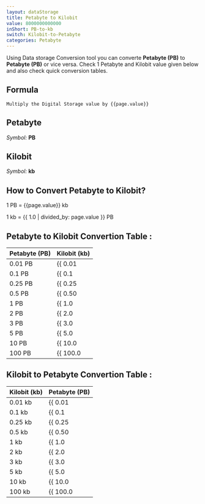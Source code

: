 ```yaml
---
layout: dataStorage
title: Petabyte to Kilobit
value: 8000000000000
inShort: PB-to-kb
switch: Kilobit-to-Petabyte
categories: Petabyte
---
```


Using Data storage Conversion tool you can converte **Petabyte (PB)** to **Petabyte (PB)** or vice versa. Check 1 Petabyte and Kilobit value given below and also check quick conversion tables.

## Formula
`Multiply the Digital Storage value by {{page.value}}`

## Petabyte
*Symbol:* **PB**

## Kilobit
*Symbol:* **kb**

## How to Convert Petabyte to Kilobit?

1 PB = {{page.value}} kb

1 kb = {{ 1.0 | divided_by: page.value }} PB


## Petabyte to Kilobit Convertion Table :

| Petabyte (PB) | Kilobit (kb) |
| ---- | ---- |
| 0.01 PB | {{ 0.01 | times: page.value }} kb |
| 0.1 PB | {{ 0.1 | times: page.value }} kb |
| 0.25 PB | {{ 0.25 | times: page.value }} kb |
| 0.5 PB | {{ 0.50 | times: page.value }} kb |
| 1 PB | {{ 1.0 | times: page.value }} kb |
| 2 PB | {{ 2.0 | times: page.value }} kb |
| 3 PB | {{ 3.0 | times: page.value }} kb |
| 5 PB | {{ 5.0 | times: page.value }} kb |
| 10 PB | {{ 10.0 | times: page.value }} kb |
| 100 PB | {{ 100.0 | times: page.value }} kb |

## Kilobit to Petabyte Convertion Table :

| Kilobit (kb) | Petabyte (PB) |
| ---- | ---- |
| 0.01 kb | {{ 0.01 | divided_by: page.value }} PB |
| 0.1 kb | {{ 0.1 | divided_by: page.value }} PB |
| 0.25 kb | {{ 0.25 | divided_by: page.value }} PB |
| 0.5 kb | {{ 0.50 | divided_by: page.value }} PB |
| 1 kb | {{ 1.0 | divided_by: page.value }} PB |
| 2 kb | {{ 2.0 | divided_by: page.value }} PB |
| 3 kb | {{ 3.0 | divided_by: page.value }} PB |
| 5 kb | {{ 5.0 | divided_by: page.value }} PB |
| 10 kb | {{ 10.0 | divided_by: page.value }} PB |
| 100 kb | {{ 100.0 | divided_by: page.value }} PB |


<script>
document.getElementById('selectInput')[20].selected = true
document.getElementById('selectOutput')[2].selected = true
</script>

